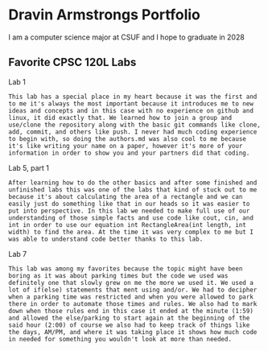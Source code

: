 
# Dravin Armstrongs Portfolio 

I am a computer science major at CSUF and I hope to graduate in 2028

## Favorite CPSC 120L Labs

Lab 1

    This lab has a special place in my heart because it was the first and to me it's always the most important because it introduces me to new ideas and concepts and in this case with no experience on github and linux, it did exactly that. We learned how to join a group and use/clone the repository along with the basic git commands like clone, add, commit, and others like push. I never had much coding experience to begin with, so doing the authors.md was also cool to me because it's like writing your name on a paper, however it's more of your information in order to show you and your partners did that coding. 

Lab 5, part 1

    After learning how to do the other basics and after some finished and unfinished labs this was one of the labs that kind of stuck out to me because it's about calculating the area of a rectangle and we can easily just do something like that in our heads so it was easier to put into perspective. In this lab we needed to make full use of our understanding of those simple facts and use code like cout, cin, and int in order to use our equation int RectangleArea(int length, int width) to find the area. At the time it was very complex to me but I was able to understand code better thanks to this lab. 

Lab 7

    This lab was among my favorites because the topic might have been boring as it was about parking times but the code we used was definitely one that slowly grew on me the more we used it. We used a lot of if(else) statements that ment using and/or. We had to decipher when a parking time was restricted and when you were allowed to park there in order to automate those times and rules. We also had to mark down when those rules end in this case it ended at the minute (1:59) and allowed the else/parking to start again at the beginning of the said hour (2:00) of course we also had to keep track of things like the days, AM/PM, and where it was taking place it shows how much code in needed for something you wouldn't look at more than needed. 
